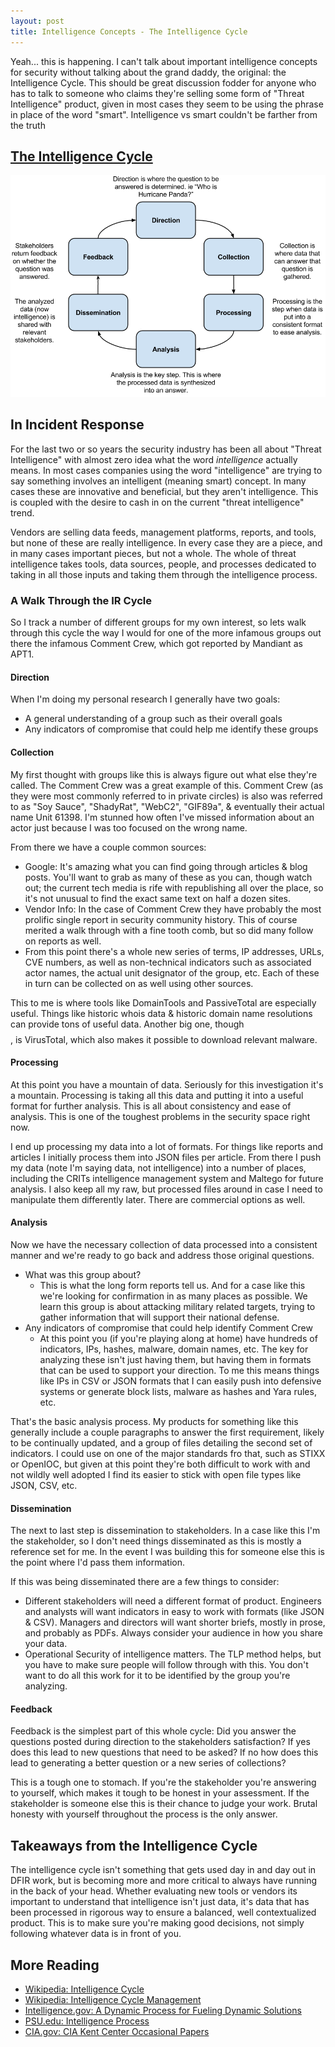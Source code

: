 ```yaml
---
layout: post
title: Intelligence Concepts - The Intelligence Cycle
---
```


Yeah... this is happening. I can't talk about important intelligence concepts for security without talking about the grand daddy, the original: the Intelligence Cycle. This should be great discussion fodder for anyone who has to talk to someone who claims they're selling some form of "Threat Intelligence" product, given in most cases they seem to be using the phrase in place of the word "smart". Intelligence vs smart couldn't be farther from the truth

## [The Intelligence Cycle](https://www.cia.gov/kids-page/6-12th-grade/who-we-are-what-we-do/the-intelligence-cycle.html)

![Intelligence Cycle](/public/intelligence-cycle.png)

## In Incident Response

For the last two or so years the security industry has been all about "Threat Intelligence" with almost zero idea what the word _intelligence_ actually means. In most cases companies using the word "intelligence" are trying to say something involves an intelligent (meaning smart) concept. In many cases these are innovative and beneficial, but they aren't intelligence. This is coupled with the desire to cash in on the current "threat intelligence" trend.

Vendors are selling data feeds, management platforms, reports, and tools, but none of these are really intelligence. In every case they are a piece, and in many cases important pieces, but not a whole. The whole of threat intelligence takes tools, data sources, people, and processes dedicated to taking in all those inputs and taking them through the intelligence process.

### A Walk Through the IR Cycle

So I track a number of different groups for my own interest, so lets walk through this cycle the way I would for one of the more infamous groups out there the infamous Comment Crew, which got reported by Mandiant as APT1.

#### Direction
When I'm doing my personal research I generally have two goals:
- A general understanding of a group such as their overall goals
- Any indicators of compromise that could help me identify these groups

#### Collection

My first thought with groups like this is always figure out what else they're called. The Comment Crew was a great example of this. Comment Crew (as they were most commonly referred to in private circles) is also was referred to as "Soy Sauce", "ShadyRat", "WebC2", "GIF89a", & eventually their actual name Unit 61398. I'm stunned how often I've missed information about an actor just because I was too focused on the wrong name.

From there we have a couple common sources:

- Google: It's amazing what you can find going through articles & blog posts. You'll want to grab as many of these as you can, though watch out; the current tech media is rife with republishing all over the place, so it's not unusual to find the exact same text on half a dozen sites.
- Vendor Info: In the case of Comment Crew they have probably the most prolific single report in security community history. This of course merited a walk through with a fine tooth comb, but so did many follow on reports as well.
- From this point there's a whole new series of terms, IP addresses, URLs, CVE numbers, as well as non-technical indicators such as associated actor names, the actual unit designator of the group, etc. Each of these in turn can be collected on as well using other sources.

This to me is where tools like DomainTools and PassiveTotal are especially useful. Things like historic whois data & historic domain name resolutions can provide tons of useful data. Another big one, though $$$$, is VirusTotal, which also makes it possible to download relevant malware.

#### Processing

At this point you have a mountain of data. Seriously for this investigation it's a mountain. Processing is taking all this data and putting it into a useful format for further analysis. This is all about consistency and ease of analysis. This is one of the toughest problems in the security space right now.  

I end up processing my data into a lot of formats. For things like reports and articles I initially process them into JSON files per article. From there I push my data (note I'm saying data, not intelligence) into a number of places, including the CRITs intelligence management system and Maltego for future analysis. I also keep all my raw, but processed files around in case I need to manipulate them differently later. There are commercial options as well.

#### Analysis

Now we have the necessary collection of data processed into a consistent manner and we're ready to go back and address those original questions.

- What was this group about?
    - This is what the long form reports tell us. And for a case like this we're looking for confirmation in as many places as possible. We learn this group is about attacking military related targets, trying to gather information that will support their national defense.
- Any indicators of compromise that could help identify Comment Crew
    - At this point you (if you're playing along at home) have hundreds of indicators, IPs, hashes, malware, domain names, etc. The key for analyzing these isn't just having them, but having them in formats that can be used to support your direction. To me this means things like IPs in CSV or JSON formats that I can easily push into defensive systems or generate block lists, malware as hashes and Yara rules, etc.

That's the basic analysis process. My products for something like this generally include a couple paragraphs to answer the first requirement, likely to be continually updated, and a group of files detailing the second set of indicators. I could use on one of the major standards fro that, such as STIXX or OpenIOC, but given at this point they're both difficult to work with and not wildly well adopted I find its easier to stick with open file types like JSON, CSV, etc.

#### Dissemination

The next to last step is dissemination to stakeholders. In a case like this I'm the stakeholder, so I don't need things disseminated as this is mostly a reference set for me. In the event I was building this for someone else this is the point where I'd pass them information.

If this was being disseminated there are a few things to consider:

- Different stakeholders will need a different format of product. Engineers and analysts will want indicators in easy to work with formats (like JSON & CSV). Managers and directors will want shorter briefs, mostly in prose, and probably as PDFs. Always consider your audience in how you share your data.
- Operational Security of intelligence matters. The TLP method helps, but you have to make sure people will follow through with this. You don't want to do all this work for it to be identified by the group you're analyzing.

#### Feedback

Feedback is the simplest part of this whole cycle: Did you answer the questions posted during direction to the stakeholders satisfaction? If yes does this lead to new questions that need to be asked? If no how does this lead to generating a better question or a new series of collections?

This is a tough one to stomach. If you're the stakeholder you're answering to yourself, which makes it tough to be honest in your assessment. If the stakeholder is someone else this is their chance to judge your work. Brutal honesty with yourself throughout the process is the only answer.

## Takeaways from the Intelligence Cycle

The intelligence cycle isn't something that gets used day in and day out in DFIR work, but is becoming more and more critical to always have running in the back of your head. Whether evaluating new tools or vendors its important to understand that intelligence isn't just data, it's data that has been processed in rigorous way to ensure a balanced, well contextualized product. This is to make sure you're making good decisions, not simply following whatever data is in front of you.

## More Reading
- [Wikipedia: Intelligence Cycle](http://en.wikipedia.org/wiki/Intelligence_cycle)
- [Wikipedia: Intelligence Cycle Management](http://en.wikipedia.org/wiki/Intelligence_cycle_management)
- [Intelligence.gov: A Dynamic Process for Fueling Dynamic Solutions](http://www.intelligence.gov/mission/how-intelligence-works.html)
- [PSU.edu: Intelligence Process](https://courseware.e-education.psu.edu/courses/bootcamp/lo07/09.html)
- [CIA.gov: CIA Kent Center Occasional Papers](https://www.cia.gov/library/kent-center-occasional-papers)
